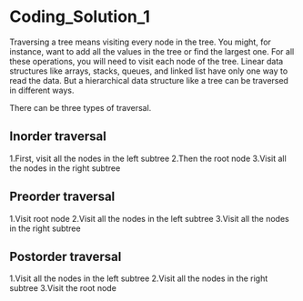 # Coding_Solution_1
Traversing a tree means visiting every node in the tree. You might, for instance, want to add all the values in the tree or find the largest one. For all these operations, you will need to visit each node of the tree.  Linear data structures like arrays, stacks, queues, and linked list have only one way to read the data. But a hierarchical data structure like a tree can be traversed in different ways.

There can be three types of traversal.
## Inorder traversal
1.First, visit all the nodes in the left subtree
2.Then the root node
3.Visit all the nodes in the right subtree

## Preorder traversal
1.Visit root node
2.Visit all the nodes in the left subtree
3.Visit all the nodes in the right subtree

## Postorder traversal
1.Visit all the nodes in the left subtree
2.Visit all the nodes in the right subtree
3.Visit the root node
